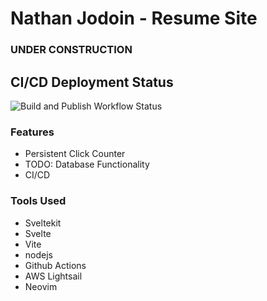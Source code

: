 # Nathan Jodoin - Resume Site
### UNDER CONSTRUCTION

## CI/CD Deployment Status
![Build and Publish Workflow Status](https://github.com/corigne/misfits/actions/workflows/build.yml/badge.svg)

### Features
- Persistent Click Counter  
- TODO: Database Functionality  
- CI/CD  

### Tools Used
- Sveltekit  
- Svelte  
- Vite  
- nodejs 
- Github Actions
- AWS Lightsail
- Neovim
